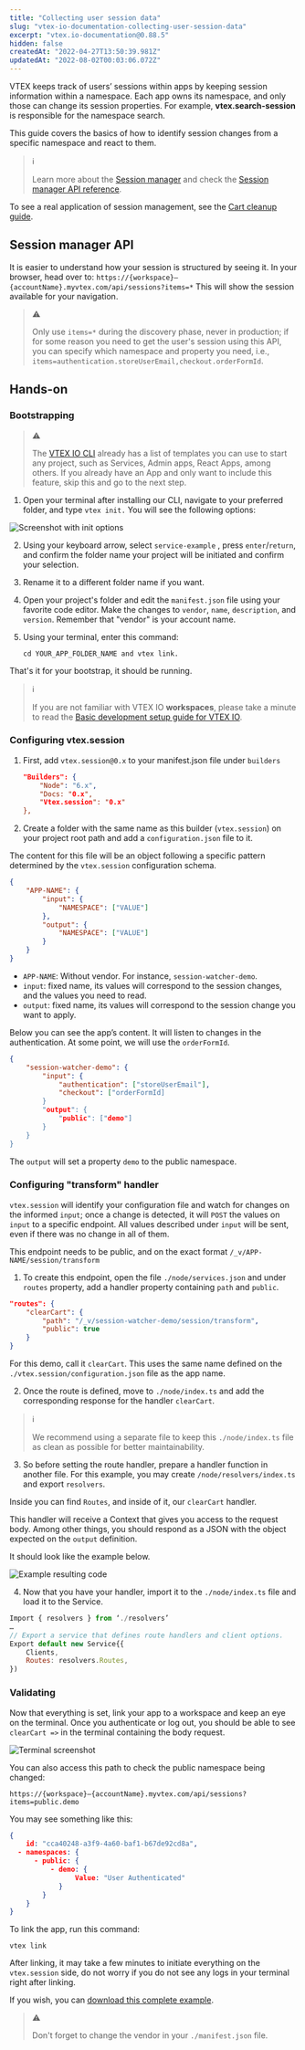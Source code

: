 ```yaml
---
title: "Collecting user session data"
slug: "vtex-io-documentation-collecting-user-session-data"
excerpt: "vtex.io-documentation@0.88.5"
hidden: false
createdAt: "2022-04-27T13:50:39.981Z"
updatedAt: "2022-08-02T00:03:06.072Z"
---
```

VTEX keeps track of users’ sessions within apps by keeping session information within a namespace. Each app owns its namespace, and only those can change its session properties. For example, **vtex.search-session** is responsible for the namespace search. 

This guide covers the basics of how to identify session changes from a specific namespace  and react to them.

> ℹ️
>
> Learn more about the [Session manager](https://help.vtex.com/tutorial/using-session-manager-to-track-browsing-sessions-in-vtex-stores--1pA0tqsD4BFnJYhQ7ORQBd) and check the [Session manager API reference](https://developers.vtex.com/vtex-rest-api/reference/session-manager-api-overview).

To see a real application of session management, see the [Cart cleanup guide](https://developers.vtex.com/vtex-developer-docs/docs/vtex-io-documentation-cleaning-cart-data-on-log-out).

## Session manager API
It is easier to understand how your session is structured by seeing it. In your browser, head over to:
`https://{workspace}–{accountName}.myvtex.com/api/sessions?items=*`
This will show the session available for your navigation. 

> ⚠️
>
> Only use `items=*` during the discovery phase, never in production; if for some reason you need to get the user's session using this API, you can specify which namespace and property you need, i.e.,
 `items=authentication.storeUserEmail,checkout.orderFormId`.

## Hands-on
### Bootstrapping

> ⚠️
>
> The [VTEX IO CLI](https://developers.vtex.com/vtex-developer-docs/docs/vtex-io-documentation-vtex-io-cli-install) already has a list of templates you can use to start any project, such as Services, Admin apps, React Apps, among others. If you already have an App and only want to include this feature, skip this and go to the next step.

1. Open your terminal after installing our CLI, navigate to your preferred folder, and type `vtex init.`
You will see the following options:

![Screenshot with init options](https://user-images.githubusercontent.com/47991446/165641477-d13b61e3-b465-4c11-99ee-1edeee6ad96d.png)

2. Using your keyboard arrow, select `service-example` , press `enter`/`return`, and confirm the folder name your project will be initiated and confirm your selection.

3. Rename it to a different folder name if you want.
4. Open your project's folder and edit the `manifest.json` file using your favorite code editor. Make the changes to `vendor`, `name`, `description`, and `version`. Remember that "vendor" is your account name.

5. Using your terminal, enter this command:
    ```
    cd YOUR_APP_FOLDER_NAME and vtex link.
    ```

That's it for your bootstrap, it should be running.

> ℹ️
>
> If you are not familiar with VTEX IO **workspaces**, please take a minute to read the [Basic development setup guide for VTEX IO](https://developers.vtex.com/vtex-developer-docs/docs/vtex-io-documentation-2-basic-development-setup-in-vtex-io).

### Configuring vtex.session

1. First, add `vtex.session@0.x` to your manifest.json file under `builders` 
    ```json
    "Builders": {
        "Node": "6.x",
        "Docs: "0.x",
        "Vtex.session": "0.x"
    },
    ```


2. Create a folder with the same name as this builder (`vtex.session`) on your project root path and add a `configuration.json` file to it.

The content for this file will be an object following a specific pattern determined by the `vtex.session` configuration schema.

```json
{
    "APP-NAME": {
        "input": {
            "NAMESPACE": ["VALUE"]
        },
        "output": {
            "NAMESPACE": ["VALUE"]
        }
    }
}
```

- `APP-NAME`: Without vendor. For instance, `session-watcher-demo`.
- `input`: fixed name, its values will correspond to the session changes, and the values you need to read.
- `output`: fixed name, its values will correspond to the session change you want to apply.

Below you can see the app’s content. It will listen to changes in the authentication. At some point, we will use the `orderFormId`.

```json
{
    "session-watcher-demo": {
        "input": {
            "authentication": ["storeUserEmail"],
            "checkout": ["orderFormId]
        }
        "output": {
            "public": ["demo"]
        }
    }
} 
```

The `output` will set a property `demo` to the public namespace.

### Configuring "transform" handler

`vtex.session` will identify your configuration file and watch for changes on the informed `input`; once a change is detected, it will `POST` the values on `input` to a specific endpoint. All values described under `input` will be sent, even if there was no change in all of them.

This endpoint needs to be public, and on the exact format `/_v/APP-NAME/session/transform`

1. To create this endpoint, open the file `./node/services.json` and under `routes` property, add a handler property containing `path` and `public`.

```json
"routes": {
    "clearCart": {
        "path": "/_v/session-watcher-demo/session/transform",
        "public": true
    }
}
```

For this demo, call it `clearCart`. This uses the same name defined on the `./vtex.session/configuration.json` file as the app name.

2. Once the route is defined, move to `./node/index.ts` and add the corresponding response for the handler `clearCart`. 

> ℹ️
>
> We recommend using a separate file to keep this `./node/index.ts` file as clean as possible for better maintainability.

3. So before setting the route handler, prepare a handler function in another file. For this example, you may create `/node/resolvers/index.ts`  and export `resolvers`.

Inside you can find `Routes`, and inside of it, our `clearCart` handler.

This handler will receive a Context that gives you access to the request body. Among other things, you should respond as a JSON with the object expected on the `output` definition.

It should look like the example below.

![Example resulting code](https://user-images.githubusercontent.com/47991446/165641499-de03f9c0-b719-4d30-b57e-6b5312bf2dd7.png)

4. Now that you have your handler, import it to the `./node/index.ts` file and load it to the Service.
```javascript
Import { resolvers } from ‘./resolvers’
…
// Export a service that defines route handlers and client options.
Export default new Service{{
    Clients,
    Routes: resolvers.Routes,
})
```

### Validating

Now that everything is set, link your app to a workspace and keep an eye on the terminal. Once you authenticate or log out, you should be able to see `clearCart =>` in the terminal containing the body request.

 ![Terminal screenshot](https://user-images.githubusercontent.com/47991446/165641518-8ed69506-f4e1-4143-81cc-4b9504c9659c.png)

 You can also access this path to check the public namespace being changed:
```
https://{workspace}–{accountName}.myvtex.com/api/sessions?items=public.demo
```

You may see something like this:
```json
{
    id: "cca40248-a3f9-4a60-baf1-b67de92cd8a",
  - namespaces: {
      - public: {
          - demo: {
                Value: "User Authenticated"
            }
        }
    }
}
```


To link the app, run this command:
```
vtex link
```
After linking, it may take a few minutes to initiate everything on the `vtex.session` side, do not worry if you do not see any logs in your terminal right after linking.

If you wish, you can [download this complete example](https://drive.google.com/file/d/1ISNE6MhYz5pQEWmqjOmfpsUJ7ApBrwXw/view?usp=sharing).


> ⚠️
>
> Don't forget to change the vendor in your `./manifest.json` file.
